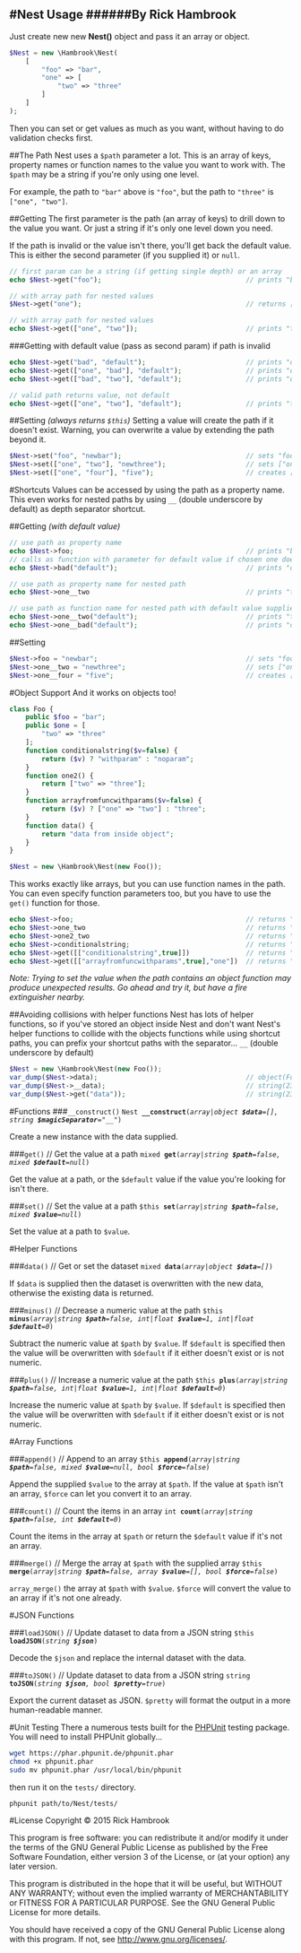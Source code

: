 #Nest Usage
######By Rick Hambrook
-----

Just create new new **Nest()** object and pass it an array or object.

```php
$Nest = new \Hambrook\Nest(
	[
		"foo" => "bar",
		"one" => [
			"two" => "three"
		]
	]
);
```

Then you can set or get values as much as you want, without having to do validation checks first.

##The Path
Nest uses a `$path` parameter a lot. This is an array of keys, property names or function names to the value you want to work with.
The `$path` may be a string if you're only using one level.

For example, the path to `"bar"` above is `"foo"`, but the path to `"three"` is `["one", "two"]`.

##Getting
The first parameter is the path (an array of keys) to drill down to the value you want. Or just a string if it's only one level down you need.

If the path is invalid or the value isn't there, you'll get back the default value. This is either the second parameter (if you supplied it) or `null`.
```php
// first param can be a string (if getting single depth) or an array
echo $Nest->get("foo");                                    // prints "bar"

// with array path for nested values
$Nest->get("one");                                         // returns ["two" => "three"]

// with array path for nested values
echo $Nest->get(["one", "two"]);                           // prints "three"
```

###Getting with default value (pass as second param) if path is invalid
```php
echo $Nest->get("bad", "default");                         // prints "default"
echo $Nest->get(["one", "bad"], "default");                // prints "default"
echo $Nest->get(["bad", "two"], "default");                // prints "default"

// valid path returns value, not default
echo $Nest->get(["one", "two"], "default");                // prints "three"
```

##Setting *(always returns `$this`)*
Setting a value will create the path if it doesn't exist. Warning, you can overwrite a value by extending the path beyond it.

```php
$Nest->set("foo", "newbar");                               // sets "foo" to "newbar"
$Nest->set(["one", "two"], "newthree");                    // sets ["one", "two"] to "newthree"
$Nest->set(["one", "four"], "five");                       // creates ["one", "four"] and sets it to "five"
```

#Shortcuts
Values can be accessed by using the path as a property name. This even works for nested paths by using `__` (double underscore by default) as depth separator shortcut.

##Getting *(with default value)*
```php
// use path as property name
echo $Nest->foo;                                           // prints "bar"
// calls as function with parameter for default value if chosen one doesn't exist
echo $Nest->bad("default");                                // prints "default"

// use path as property name for nested path
echo $Nest->one__two                                       // prints "three"

// use path as function name for nested path with default value supplied
echo $Nest->one__two("default");                           // prints "three"
echo $Nest->one__bad("default");                           // prints "default"
```

##Setting
```php
$Nest->foo = "newbar";                                     // sets "foo" to "newbar"
$Nest->one__two = "newthree";                              // sets ["one", "two"] to "newthree"
$Nest->one__four = "five";                                 // creates ["one", "four"] and sets it to "five"
```

#Object Support
And it works on objects too!
```php
class Foo {
	public $foo = "bar";
	public $one = [
		"two" => "three"
	];
	function conditionalstring($v=false) {
		return ($v) ? "withparam" : "noparam";
	}
	function one2() {
		return ["two" => "three"];
	}
	function arrayfromfuncwithparams($v=false) {
		return ($v) ? ["one" => "two"] : "three";
	}
	function data() {
		return "data from inside object";
	}
}

$Nest = new \Hambrook\Nest(new Foo());
```

This works exactly like arrays, but you can use function names in the path. You can even specify function parameters too, but you have to use the `get()` function for those.

```php
echo $Nest->foo;                                           // returns "bar"
echo $Nest->one_two                                        // returns "three"
echo $Nest->one2_two                                       // returns "three"
echo $Nest->conditionalstring;                             // returns "noparam"
echo $Nest->get([["conditionalstring",true]])              // returns "withparam"
echo $Nest->get([["arrayfromfuncwithparams",true],"one"])  // returns "two"
```

_Note: Trying to set the value when the path contains an object function may produce unexpected results. Go ahead and try it, but have a fire extinguisher nearby._

##Avoiding collisions with helper functions
Nest has lots of helper functions, so if you've stored an object inside Nest and don't want Nest's helper functions to collide with the objects functions while using shortcut paths, you can prefix your shortcut paths with the separator... `__` (double underscore by default)
```php
$Nest = new \Hambrook\Nest(new Foo());
var_dump($Nest->data);                                     // object(Foo)...
var_dump($Nest->__data);                                   // string(23) "data from inside object"
var_dump($Nest->get("data"));                              // string(23) "data from inside object"
```

#Functions
###`__construct()`
`Nest `**`__construct`**`(`*`array|object `**`$data`**`=[], string `**`$magicSeparator`**`="__"`*`)`

Create a new instance with the data supplied.

###`get()`  // Get the value at a path
`mixed `**`get`**`(`_`array|string `**`$path`**`=false, mixed `**`$default`**`=null`_`)`

Get the value at a path, or the `$default` value if the value you're looking for isn't there.

###`set()`  // Set the value at a path
`$this `**`set`**`(`_`array|string `**`$path`**`=false, mixed `**`$value`**`=null`_`)`

Set the value at a path to `$value`.

#Helper Functions

###`data()`  // Get or set the dataset
`mixed `**`data`**`(`_`array|object `**`$data`**`=[]`_`)`

If `$data` is supplied then the dataset is overwritten with the new data, otherwise the existing data is returned.

###`minus()` // Decrease a numeric value at the path
`$this `**`minus`**`(`_`array|string `**`$path`**`=false, int|float `**`$value`**`=1, int|float `**`$default`**`=0`_`)`

Subtract the numeric value at `$path` by `$value`. If `$default` is specified then the value will be overwritten with `$default` if
it either doesn't exist or is not numeric.

###`plus()` // Increase a numeric value at the path
`$this `**`plus`**`(`_`array|string `**`$path`**`=false, int|float `**`$value`**`=1, int|float `**`$default`**`=0`_`)`

Increase the numeric value at `$path` by `$value`. If `$default` is specified then the value will be overwritten with `$default` if
it either doesn't exist or is not numeric.

#Array Functions

###`append()` // Append to an array
`$this `**`append`**`(`_`array|string `**`$path`**`=false, mixed `**`$value`**`=null, bool `**`$force`**`=false`_`)`

Append the supplied `$value` to the array at `$path`. If the value at `$path` isn't an array, `$force` can let you convert it to an array.

###`count()` // Count the items in an array
`int `**`count`**`(`_`array|string `**`$path`**`=false, int `**`$default`**`=0`_`)`

Count the items in the array at `$path` or return the `$default` value if it's not an array.

###`merge()` // Merge the array at `$path` with the supplied array
`$this `**`merge`**`(`_`array|string `**`$path`**`=false, array `**`$value`**`=[], bool `**`$force`**`=false`_`)`

`array_merge()` the array at `$path` with `$value`. `$force` will convert the value to an array if it's not one already.

#JSON Functions

###`loadJSON()` // Update dataset to data from a JSON string
`$this `**`loadJSON`**`(`_`string `**`$json`**_`)`

Decode the `$json` and replace the internal dataset with the data.

###`toJSON()` // Update dataset to data from a JSON string
`string `**`toJSON`**`(`_`string `**`$json`**`, bool `**`$pretty`**`=true`_`)`

Export the current dataset as JSON. `$pretty` will format the output in a more human-readable manner.

#Unit Testing
There a numerous tests built for the [PHPUnit](https://phpunit.de) testing package. You will need to install PHPUnit globally...
```bash
wget https://phar.phpunit.de/phpunit.phar
chmod +x phpunit.phar
sudo mv phpunit.phar /usr/local/bin/phpunit
```
then run it on the `tests/` directory.
```bash
phpunit path/to/Nest/tests/
```

#License
Copyright &copy; 2015 Rick Hambrook

This program is free software: you can redistribute it and/or modify
it under the terms of the GNU General Public License as published by
the Free Software Foundation, either version 3 of the License, or
(at your option) any later version.

This program is distributed in the hope that it will be useful,
but WITHOUT ANY WARRANTY; without even the implied warranty of
MERCHANTABILITY or FITNESS FOR A PARTICULAR PURPOSE.  See the
GNU General Public License for more details.

You should have received a copy of the GNU General Public License
along with this program.  If not, see <http://www.gnu.org/licenses/>.
